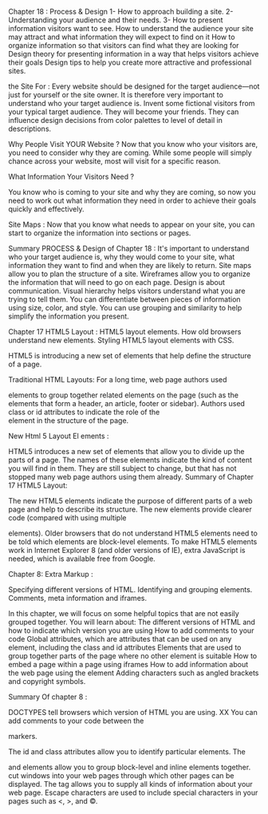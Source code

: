 Chapter 18 :
Process & Design
1- How to approach building a site.
2- Understanding your audience and their needs.
3- How to present information visitors want to see.
How to understand the audience your site may attract and
what information they will expect to find on it
 How to organize information so that visitors can find what
they are looking for
 Design theory for presenting information in a way that
helps visitors achieve their goals
 Design tips to help you create more attractive and
professional sites.

the Site For :
Every website should be designed for the
target audience—not just for yourself or the
site owner. It is therefore very important to
understand who your target audience is.
Invent some fictional visitors from your typical
target audience. They will become your friends.
They can influence design decisions from color
palettes to level of detail in descriptions.

 Why People Visit
YOUR Website ?
Now that you know who your visitors are, you
need to consider why they are coming. While
some people will simply chance across your
website, most will visit for a specific reason.

What Information
Your Visitors Need ?

You know who is coming to your site and why
they are coming, so now you need to work out
what information they need in order to achieve
their goals quickly and effectively.

Site Maps :
Now that you know what needs to appear
on your site, you can start to organize the
information into sections or pages.

Summary
PROCESS & Design of Chapter 18 :
It's important to understand who your target audience
is, why they would come to your site, what information
they want to find and when they are likely to return.
Site maps allow you to plan the structure of a site.
Wireframes allow you to organize the information that
will need to go on each page.
Design is about communication. Visual hierarchy helps
visitors understand what you are trying to tell them.
You can differentiate between pieces of information
using size, color, and style.
You can use grouping and similarity to help simplify
the information you present.


Chapter 17 HTML5 Layout :
HTML5 layout elements.
How old browsers understand new elements.
Styling HTML5 layout elements with CSS.

HTML5 is introducing a new set of
elements that help define the structure of
a page.

Traditional HTML
Layouts:
For a long time, web page authors used <div> elements to group
together related elements on the page (such as the elements that form a
header, an article, footer or sidebar). Authors used class or id attributes
to indicate the role of the <div> element in the structure of the page.

New Html 5 Layout
El ements :

HTML5 introduces a new set of elements that allow you to divide up the
parts of a page. The names of these elements indicate the kind of content
you will find in them. They are still subject to change, but that has not
stopped many web page authors using them already.
Summary of Chapter 17 HTML5 Layout:

The new HTML5 elements indicate the purpose of
different parts of a web page and help to describe
its structure.
The new elements provide clearer code (compared
with using multiple <div> elements).
Older browsers that do not understand HTML5
elements need to be told which elements are
block-level elements.
To make HTML5 elements work in Internet Explorer 8
(and older versions of IE), extra JavaScript is needed,
which is available free from Google.
         
Chapter 8:
Extra Markup :

Specifying different versions of HTML. 
Identifying and grouping elements.
Comments, meta information and iframes.


In this chapter, we will focus on some helpful topics that are
not easily grouped together. You will learn about:
The different versions of HTML and how to indicate which version you are using
How to add comments to your code
Global attributes, which are attributes that can be used on
any element, including the class and id attributes
Elements that are used to group together parts of the page
where no other element is suitable
How to embed a page within a page using iframes
How to add information about the web page using the
<meta> element
Adding characters such as angled brackets and copyright
symbols.


Summary  Of chapter 8 :

DOCTYPES tell browsers which version of HTML you
are using.
XX You can add comments to your code between the
<!-- and --> markers.
The id and class attributes allow you to identify
particular elements.
The <div> and <span> elements allow you to group
block-level and inline elements together.
<iframes> cut windows into your web pages through
which other pages can be displayed.
The <meta> tag allows you to supply all kinds of
information about your web page.
Escape characters are used to include special
characters in your pages such as <, >, and ©.